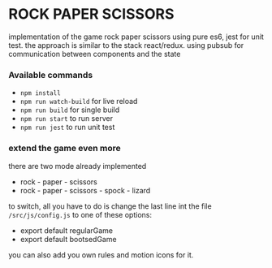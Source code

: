 # ROCK PAPER SCISSORS
implementation of the game rock paper scissors using pure es6, jest for unit test.
the approach is similar to the stack react/redux. using pubsub for communication between components and the state
### Available commands

- `npm install`
- `npm run watch-build` for live reload
- `npm run build` for single build
- `npm run start` to run server
- `npm run jest` to run unit test

### extend the game even more

there are two mode already implemented
 
 - rock - paper - scissors 
 - rock - paper - scissors - spock - lizard
 
 to switch, all you have to do is change the last line int the file `/src/js/config.js`
to one of these options:
- export default regularGame
- export default bootsedGame

you can also add you own rules and motion icons for it.
